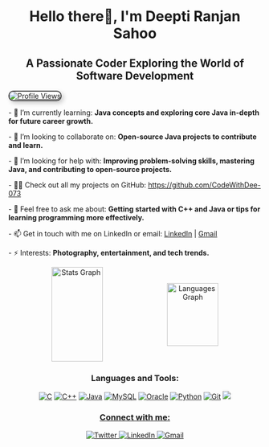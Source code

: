 <!-- Heading Section -->
<h1 align="center">Hello there👋, I'm Deepti Ranjan Sahoo</h1>
<h2 align="center">A Passionate Coder Exploring the World of Software Development</h2>

<!-- Profile Views -->
<p align="left">
  <a href="https://github.com/codewithdee-073">
    <img src="https://komarev.com/ghpvc/?username=codewithdee-073&label=Profile%20views&color=000000&style=flat" alt="Profile Views" style="border: 2px solid #444; border-radius: 10px; box-shadow: 4px 4px 10px rgba(0, 0, 0, 0.2);" />
  </a>
</p>

<!-- About Me Section -->

<p align="left">
- 🌱 I’m currently learning:  
  <strong>Java concepts and exploring core Java in-depth for future career growth.</strong>
</p>

<p align="left">
- 👯 I’m looking to collaborate on:  
  <strong>Open-source Java projects to contribute and learn.</strong>
</p>

<p align="left">
- 🤝 I’m looking for help with:  
  <strong>Improving problem-solving skills, mastering Java, and contributing to open-source projects.</strong>
</p>

<p align="left">
- 👨‍💻 Check out all my projects on GitHub:  
  <a href="https://github.com/CodeWithDee-073">https://github.com/CodeWithDee-073</a>
</p>

<p align="left">
- 💬 Feel free to ask me about:  
  <strong>Getting started with C++ and Java or tips for learning programming more effectively.</strong>
</p>

<p align="left">
- 📫 Get in touch with me on LinkedIn or email:  
  <a href="https://www.linkedin.com/in/deeptiranjansahoo/">LinkedIn</a> | <a href="mailto:deeranjansahoo2005@gmail.com">Gmail</a>
</p>

<p align="left">
- ⚡ Interests:  
  <strong>Photography, entertainment, and tech trends.</strong>
</p>

<!-- GitHub Stats Section -->
<div align="center">
  <img align="center" width="45%" src="https://github-readme-stats.vercel.app/api?username=codewithdee-073&hide_title=false&hide_rank=false&show_icons=true&include_all_commits=true&count_private=true&disable_animations=false&theme=radical&locale=en&hide_border=false" height="188" alt="Stats Graph" />
  <img align="center" width="45%" src="https://github-readme-stats.vercel.app/api/top-langs/?username=codewithdee-073&locale=en&hide_title=false&layout=compact&card_width=320&langs_count=5&theme=radical&hide_border=false" height="125" alt="Languages Graph" />
</div>

<!-- Top Skills Section -->
<h3 align="center">Languages and Tools:</h3>
<p align="center">
  <a href="#"><img src="https://img.shields.io/badge/C-%2300599C.svg?style=for-the-badge&logo=c&logoColor=white" alt="C" /></a>
  <a href="#"><img src="https://img.shields.io/badge/C++-%2300599C.svg?style=for-the-badge&logo=c%2B%2B&logoColor=white" alt="C++" /></a>
  <a href="#"><img src="https://img.shields.io/badge/Java-%23ED8B00.svg?style=for-the-badge&logo=openjdk&logoColor=white" alt="Java" /></a>
  <a href="#"><img src="https://img.shields.io/badge/mysql-4479A1.svg?style=for-the-badge&logo=mysql&logoColor=white" alt="MySQL" /></a>
  <a href="#"><img src="https://img.shields.io/badge/Oracle-F80000?style=for-the-badge&logo=oracle&logoColor=white" alt="Oracle" /></a>
  <a href="#"><img src="https://img.shields.io/badge/Python-3670A0?style=for-the-badge&logo=python&logoColor=ffdd54" alt="Python" /></a>
  <a href="#"><img src="https://img.shields.io/badge/Git-%23F05033.svg?style=for-the-badge&logo=git&logoColor=white" alt="Git" /></a>
  <a href="#"><img src="https://img.shields.io/badge/Visual%20Studio%20Code-0078d7.svg?style=for-the-badge&logo=visual-studio-code&logoColor=white"
</p>

<!-- Connect with Me Section -->
<h3 align="center">Connect with me:</h3>
<p align="center">
  <a href="https://twitter.com/dee_sahoo05" target="_blank">
    <img src="https://img.shields.io/badge/Twitter-%231DA1F2.svg?style=for-the-badge&logo=twitter&logoColor=white" alt="Twitter" />
  </a>
  <a href="https://linkedin.com/in/deeptiranjansahoo" target="_blank">
    <img src="https://img.shields.io/badge/LinkedIn-%230077B5.svg?style=for-the-badge&logo=linkedin&logoColor=white" alt="LinkedIn" />
  </a>
  <a href="mailto:deeranjansahoo2005@gmail.com" target="_blank">
    <img src="https://img.shields.io/badge/Gmail-D14836?style=for-the-badge&logo=gmail&logoColor=white" alt="Gmail" />
  </a>
</p>

